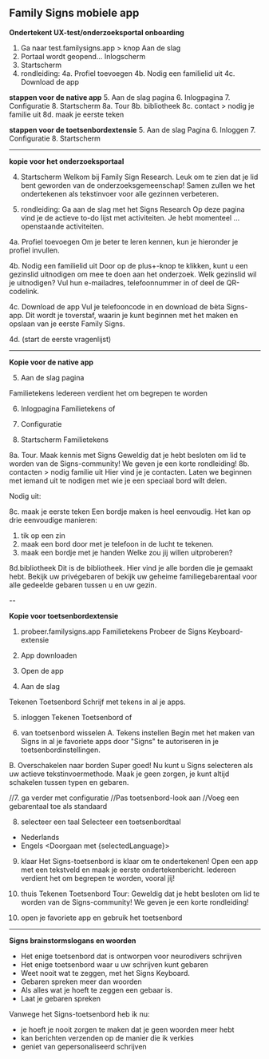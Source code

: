 ## Family Signs mobiele app

**Ondertekent UX-test/onderzoeksportal onboarding**
1. Ga naar test.familysigns.app > knop Aan de slag
2. Portaal wordt geopend... Inlogscherm
3. Startscherm
4. rondleiding:
4a. Profiel toevoegen
4b. Nodig een familielid uit
4c. Download de app

**stappen voor de native app**
5. Aan de slag pagina
6. Inlogpagina
7. Configuratie
8. Startscherm
8a. Tour
8b. bibliotheek
8c. contact > nodig je familie uit
8d. maak je eerste teken
    

**stappen voor de toetsenbordextensie**
5. Aan de slag Pagina
6. Inloggen
7. Configuratie
8. Startscherm



---

**kopie voor het onderzoeksportaal**

4. Startscherm
Welkom bij Family Sign Research.
Leuk om te zien dat je lid bent geworden van de onderzoeksgemeenschap!
Samen zullen we het ondertekenen als tekstinvoer voor alle gezinnen verbeteren.

5. rondleiding:
Ga aan de slag met het Signs Research
Op deze pagina vind je de actieve to-do lijst met activiteiten.
Je hebt momenteel ... openstaande activiteiten.

4a. Profiel toevoegen
Om je beter te leren kennen, kun je hieronder je profiel invullen.

4b. Nodig een familielid uit
Door op de plus+-knop te klikken, kunt u een gezinslid uitnodigen om mee te doen aan het onderzoek.
Welk gezinslid wil je uitnodigen?
Vul hun e-mailadres, telefoonnummer in of deel de QR-codelink.

4c. Download de app
Vul je telefooncode in en download de bèta Signs-app.
Dit wordt je toverstaf, waarin je kunt beginnen met het maken en opslaan van je eerste Family Signs.

4d. (start de eerste vragenlijst)


---

**Kopie voor de native app**

5. Aan de slag pagina

Familietekens
Iedereen verdient het om begrepen te worden
<Aan de slag>

6. Inlogpagina
Familietekens
<Maak een account aan> of <Aanmelden>

7. Configuratie

8. Startscherm
Familietekens

8a. Tour.
Maak kennis met Signs
Geweldig dat je hebt besloten om lid te worden van de Signs-community!
We geven je een korte rondleiding!
<start>
8b. contacten > nodig familie uit
Hier vind je je contacten. Laten we beginnen met iemand uit te nodigen met wie je een speciaal bord wilt delen.
  
Nodig uit:

8c. maak je eerste teken
Een bordje maken is heel eenvoudig. Het kan op drie eenvoudige manieren:
1. tik op een zin
2. maak een bord door met je telefoon in de lucht te tekenen.
3. maak een bordje met je handen
Welke zou jij willen uitproberen?

8d.bibliotheek
Dit is de bibliotheek. Hier vind je alle borden die je gemaakt hebt. Bekijk uw privégebaren of bekijk uw geheime familiegebarentaal voor alle gedeelde gebaren tussen u en uw gezin.

  
 --

**Kopie voor toetsenbordextensie**
 
1. probeer.familysigns.app
Familietekens
Probeer de Signs Keyboard-extensie

2. App downloaden
3. Open de app
4. Aan de slag

Tekenen Toetsenbord
Schrijf met tekens in al je apps.
<Aan de slag>

5. inloggen
Tekenen Toetsenbord
<Maak een account aan> of <Aanmelden>

6. van toetsenbord wisselen
A.
Tekens instellen
Begin met het maken van Signs in al je favoriete apps door "Signs" te autoriseren in je toetsenbordinstellingen.
<Voeg tekenstoetsenbord toe>
B.
Overschakelen naar borden
Super goed! Nu kunt u Signs selecteren als uw actieve tekstinvoermethode.
Maak je geen zorgen, je kunt altijd schakelen tussen typen en gebaren.
<Andere invoermethoden>

//7. ga verder met configuratie
//Pas toetsenbord-look aan
//Voeg een gebarentaal toe als standaard

8. selecteer een taal
Selecteer een toetsenbordtaal
- Nederlands
- Engels
<Doorgaan met {selectedLanguage}>

9. klaar
Het Signs-toetsenbord is klaar om te ondertekenen!
Open een app met een tekstveld en maak je eerste ondertekenbericht.
Iedereen verdient het om begrepen te worden, vooral jij!
<klaar>

10. thuis
Tekenen Toetsenbord
Tour:
Geweldig dat je hebt besloten om lid te worden van de Signs-community!
We geven je een korte rondleiding!
<start>


10. open je favoriete app en gebruik het toetsenbord
  
---
  
**Signs brainstormslogans en woorden**
- Het enige toetsenbord dat is ontworpen voor neurodivers schrijven
- Het enige toetsenbord waar u uw schrijven kunt gebaren
- Weet nooit wat te zeggen, met het Signs Keyboard.
- Gebaren spreken meer dan woorden
- Als alles wat je hoeft te zeggen een gebaar is.
- Laat je gebaren spreken

  
Vanwege het Signs-toetsenbord heb ik nu:
- je hoeft je nooit zorgen te maken dat je geen woorden meer hebt
- kan berichten verzenden op de manier die ik verkies
- geniet van gepersonaliseerd schrijven

